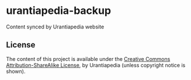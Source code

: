 # urantiapedia-backup
Content synced by Urantiapedia website

## License
The content of this project is available under the [Creative Commons Attribution-ShareAlike License](https://spdx.org/licenses/CC-BY-SA-3.0.html), by Urantiapedia (unless copyright notice is shown). 
